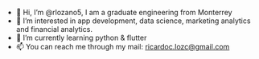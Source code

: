 - 👋 Hi, I’m @rlozano5, I am a graduate engineering from Monterrey
- 👀 I’m interested in app development, data science, marketing analytics and financial analytics. 
- 🌱 I’m currently learning python & flutter
- 📫 You can reach me through my mail: ricardoc.lozc@gmail.com

<!---
rlozano5/rlozano5 is a ✨ special ✨ repository because its `README.md` (this file) appears on your GitHub profile.
You can click the Preview link to take a look at your changes.
--->
